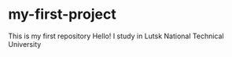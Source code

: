 # my-first-project
This is my first repository
Hello! I study in Lutsk National Technical University
